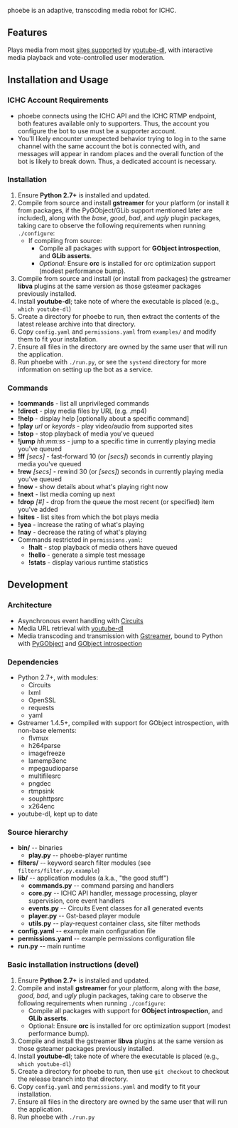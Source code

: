 phoebe is an adaptive, transcoding media robot for ICHC.

## Features ##

Plays media from most [sites supported](https://rg3.github.io/youtube-dl/supportedsites.html) by [youtube-dl](https://rg3.github.io/youtube-dl/), with interactive media playback and vote-controlled user moderation.

## Installation and Usage ##

### ICHC Account Requirements ###

* phoebe connects using the ICHC API and the ICHC RTMP endpoint, both features available only to supporters. Thus, the account you configure the bot to use must be a supporter account.
* You'll likely encounter unexpected behavior trying to log in to the same channel with the same account the bot is connected with, and messages will appear in random places and the overall function of the bot is likely to break down. Thus, a dedicated account is necessary.

### Installation ###

1. Ensure **Python 2.7+** is installed and updated.
2. Compile from source and install **gstreamer** for your platform (or install it from packages, if the PyGObject/GLib support mentioned later are included), along with the _base_, _good_, _bad_, and _ugly_ plugin packages, taking care to observe the following requirements when running `./configure`:
    * If compiling from source:
        * Compile all packages with support for **GObject introspection**, and **GLib asserts**.
        * *Optional:* Ensure **orc** is installed for orc optimization support (modest performance bump).
3. Compile from source and install (or install from packages) the gstreamer **libva** plugins at the same version as those gsteamer packages previously installed.
4. Install **youtube-dl**; take note of where the executable is placed (e.g., `which youtube-dl`)
5. Create a directory for phoebe to run, then extract the contents of the latest release archive into that directory.
6. Copy `config.yaml` and `permissions.yaml` from `examples/` and modify them to fit your installation.
7. Ensure all files in the directory are owned by the same user that will run the application.
8. Run phoebe with `./run.py`, or see the `systemd` directory for more information on setting up the bot as a service.

### Commands ###

* **!commands** - list all unprivileged commands
* **!direct** - play media files by URL (e.g. .mp4)
* **!help** - display help [optionally about a specific command]
* **!play** *url* or *keyords* - play video/audio from supported sites
* **!stop** - stop playback of media you've queued
* **!jump** *hh:mm:ss* - jump to a specific time in currently playing media you've queued
* **!ff** *[secs]* - fast-forward 10 (or *[secs]*) seconds in currently playing media you've queued
* **!rew** *[secs]* - rewind 30 (or *[secs]*) seconds in currently playing media you've queued
* **!now** - show details about what's playing right now
* **!next** - list media coming up next
* **!drop** *[#]* - drop from the queue the most recent (or specified) item you've added
* **!sites** - list sites from which the bot plays media
* **!yea** - increase the rating of what's playing
* **!nay** - decrease the rating of what's playing
* Commands restricted in `permissions.yaml`:
    * **!halt** - stop playback of media others have queued
    * **!hello** - generate a simple test message
    * **!stats** - display various runtime statistics

## Development ##

### Architecture ###

* Asynchronous event handling with [Circuits](http://circuitsframework.com/)
* Media URL retrieval with [youtube-dl](https://rg3.github.io/youtube-dl/)
* Media transcoding and transmission with [Gstreamer](https://lazka.github.io/pgi-docs/), bound to Python with [PyGObject](https://wiki.gnome.org/action/show/Projects/PyGObject) and [GObject introspection](https://wiki.gnome.org/Projects/GObjectIntrospection)

### Dependencies ###
+ Python 2.7+, with modules:
    - Circuits
    - lxml
    - OpenSSL
    - requests
    - yaml
+ Gstreamer 1.4.5+, compiled with support for GObject introspection, with non-base elements:
    - flvmux
    - h264parse
    - imagefreeze
    - lamemp3enc
    - mpegaudioparse
    - multifilesrc
    - pngdec
    - rtmpsink
    - souphttpsrc
    - x264enc
+ youtube-dl, kept up to date

### Source hierarchy ###
* **bin/** -- binaries
    * **play.py** -- phoebe-player runtime
* **filters/** -- keyword search filter modules (see `filters/filter.py.example`) 
* **lib/** -- application modules (a.k.a., "the good stuff")
    * **commands.py** -- command parsing and handlers
    * **core.py** -- ICHC API handler, message processing, player supervision, core event handlers
    * **events.py** -- Circuits Event classes for all generated events
    * **player.py** -- Gst-based player module
    * **utils.py** -- play-request container class, site filter methods
* **config.yaml** -- example main configuration file
* **permissions.yaml** -- example permissions configuration file
* **run.py** -- main runtime

### Basic installation instructions (devel) ###

1. Ensure **Python 2.7+** is installed and updated.
2. Compile and install **gstreamer** for your platform, along with the _base_, _good_, _bad_, and _ugly_ plugin packages, taking care to observe the following requirements when running `./configure`:
    * Compile all packages with support for **GObject introspection**, and **GLib asserts**.
    * Optional: Ensure **orc** is installed for orc optimization support (modest performance bump).
3. Compile and install the gstreamer **libva** plugins at the same version as those gsteamer packages previously installed.
4. Install **youtube-dl**; take note of where the executable is placed (e.g., `which youtube-dl`)
5. Create a directory for phoebe to run, then use `git checkout` to checkout the release branch into that directory.
6. Copy `config.yaml` and `permissions.yaml` and modify to fit your installation.
7. Ensure all files in the directory are owned by the same user that will run the application.
8. Run phoebe with `./run.py`